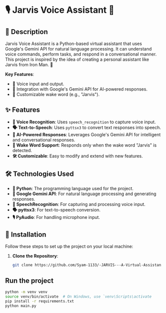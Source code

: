 
# 🎙️ Jarvis Voice Assistant 🤖

## 📝 Description
Jarvis Voice Assistant is a Python-based virtual assistant that uses Google's Gemini API for natural language processing. It can understand voice commands, perform tasks, and respond in a conversational manner. This project is inspired by the idea of creating a personal assistant like Jarvis from Iron Man. 🚀

**Key Features**:
- 🎤 Voice input and output.
- 🤖 Integration with Google's Gemini API for AI-powered responses.
- 🔔 Customizable wake word (e.g., "Jarvis").

## ✨ Features
- **🎤 Voice Recognition**: Uses `speech_recognition` to capture voice input.
- **🗣️ Text-to-Speech**: Uses `pyttsx3` to convert text responses into speech.
- **🧠 AI-Powered Responses**: Leverages Google's Gemini API for intelligent and conversational responses.
- **🔔 Wake Word Support**: Responds only when the wake word "Jarvis" is detected.
- **🛠️ Customizable**: Easy to modify and extend with new features.

## 🛠️ Technologies Used
- **🐍 Python**: The programming language used for the project.
- **🤖 Google Gemini API**: For natural language processing and generating responses.
- **🎤 SpeechRecognition**: For capturing and processing voice input.
- **🗣️ pyttsx3**: For text-to-speech conversion.
- **🎙️ PyAudio**: For handling microphone input.

## 🚀 Installation
Follow these steps to set up the project on your local machine:

1. **Clone the Repository**:
   ```bash
   git clone https://github.com/Syam-1133/-JARVIS---A-Virtual-Assistant
## Run the project  
```bash
python -m venv venv
source venv/bin/activate  # On Windows, use `venv\Scripts\activate
pip install -r requirements.txt
python main.py
